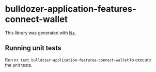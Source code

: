 # bulldozer-application-features-connect-wallet

This library was generated with [Nx](https://nx.dev).

## Running unit tests

Run `nx test bulldozer-application-features-connect-wallet` to execute the unit tests.
